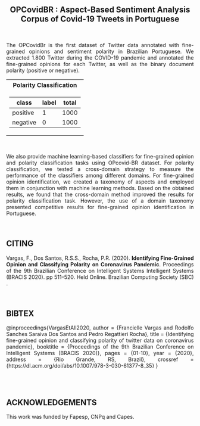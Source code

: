 
<h2 align="center"> OPCovidBR : Aspect-Based Sentiment Analysis Corpus of Covid-19 Tweets in Portuguese</h2>  
<br>
<p align="justify"> The OPCovidBr is the first dataset of Twitter data annotated with fine-grained opinions and sentiment polarity in Brazilian Portuguese. We extracted 1.800 Twitter during the COVID-19 pandemic and annotated the fine-grained opinions for each Twitter, as well as the binary document polarity (positive or negative). </p>


<div align="center">
<table> 
  <tr><th>Polarity Classification</th></tr>
<tr><td>

|class|label|total|
|--|--|--|  
|positive|1|1000| 
|negative|0|1000| 

</td></tr></table>
</div>

</br>
<p align="justify"> We also provide machine learning-based classifiers for fine-grained opinion and polarity classification tasks using OPcovid-BR dataset. For polarity classification, we tested a cross-domain strategy to measure the performance of the classifiers among different domains. For fine-grained opinion identification, we created a taxonomy of aspects and employed them in conjunction with machine learning methods. Based on the obtained results, we found that the cross-domain method improved the results for polarity classification task. However, the use of a domain taxonomy presented competitive results for fine-grained opinion identification in Portuguese. </p>

<br>
<h2 align="left"> CITING </h2>
<p align="justify"> Vargas, F., Dos Santos, R.S.S., Rocha, P.R. (2020). <b>Identifying Fine-Grained Opinion and Classifying Polarity on Coronavirus Pandemic</b>. Proceedings of the 9th Brazilian Conference on Intelligent Systems Intelligent Systems (BRACIS 2020). pp 511–520. Held Online. Brazilian Computing Society (SBC) <https://dl.acm.org/doi/abs/10.1007/978-3-030-61377-8_35>. 
</p>

</br>

<h2 align="left"> BIBTEX </h2>
<p align="justify">
@inproceedings{VargasEtAll2020,
  author    = {Francielle Vargas and
               Rodolfo Sanches Saraiva Dos Santos and
               Pedro Regattieri Rocha},
  title     = {Identifying fine-grained opinion and classifying polarity of twitter data on coronavirus pandemic},
  booktitle = {Proceedings of the 9th Brazilian Conference on Intelligent Systems (BRACIS 2020)},
  pages     = {01-10},
  year      = {2020},
  address   = {Rio Grande, RS, Brazil},
  crossref  = {https://dl.acm.org/doi/abs/10.1007/978-3-030-61377-8_35}
}
</p>

</br>

<br>
<h2 align="left"> ACKNOWLEDGEMENTS </h2>

<p align="justify"> This work was funded by  Fapesp, CNPq and Capes. </p>
</b>

